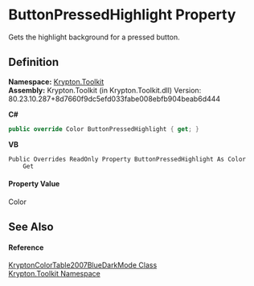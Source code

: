 # ButtonPressedHighlight Property


Gets the highlight background for a pressed button.



## Definition
**Namespace:** <a href="79d2eac2-21f4-54ff-7552-b20c33c30600.md">Krypton.Toolkit</a>  
**Assembly:** Krypton.Toolkit (in Krypton.Toolkit.dll) Version: 80.23.10.287+8d7660f9dc5efd033fabe008ebfb904beab6d444

**C#**
``` C#
public override Color ButtonPressedHighlight { get; }
```
**VB**
``` VB
Public Overrides ReadOnly Property ButtonPressedHighlight As Color
	Get
```



#### Property Value
Color

## See Also


#### Reference
<a href="1ceb7e88-78df-a3d9-976d-4dfcbb5ce28c.md">KryptonColorTable2007BlueDarkMode Class</a>  
<a href="79d2eac2-21f4-54ff-7552-b20c33c30600.md">Krypton.Toolkit Namespace</a>  
